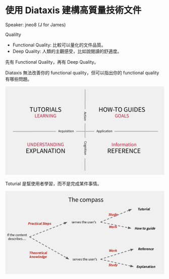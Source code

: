 # 使用 Diataxis 建構高質量技術文件

Speaker: jneo8 (J for James)

Qualilty

- Functional Quality: 比較可以量化的文件品質。
- Deep Quality: 人類的主觀感受，比如說閱讀的舒適度。

先有 Functional Quality，再有 Deep Quality。

Diataxis 無法改善你的 functional quality，但可以指出你的 functional quality 有哪些問題。

![](assets/2024-Diataxis-document-kind.png)

Toturial 是幫使用者學習，而不是完成某件事情。

![](assets/2024-Daitaxis-the-compass.png)
